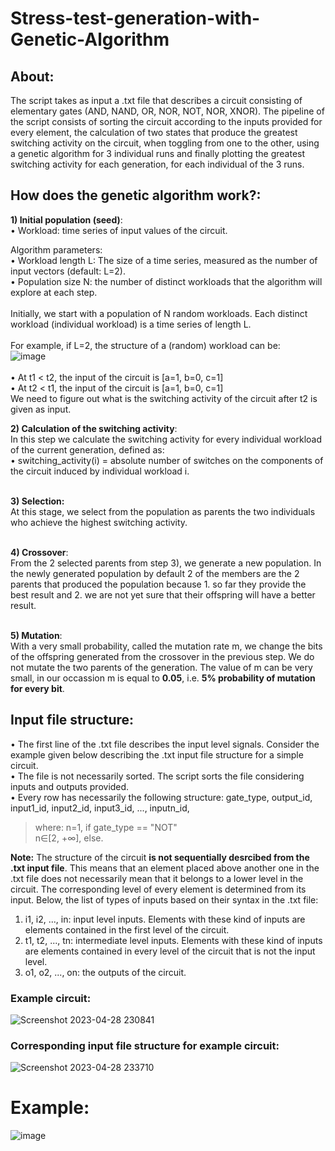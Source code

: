 # Stress-test-generation-with-Genetic-Algorithm

## About:
The script takes as input a .txt file that describes a circuit consisting of elementary gates (AND, NAND, OR, NOR, NOT, NOR, XNOR). The pipeline of the script consists of sorting the circuit according to the inputs provided for every element, the calculation of two states that produce the greatest switching activity on the circuit, when toggling from one to the other, using a genetic algorithm for 3 individual runs and finally plotting the greatest switching activity for each generation, for each individual of the 3 runs. 

## How does the genetic algorithm work?:

**1) Initial population (seed)**: <br>
• Workload: time series of input values of the circuit. 

Algorithm parameters: <br>
• Workload length L: The size of a time series, measured as the number of input vectors (default: L=2).  <br>
• Population size N: the number of distinct workloads that the algorithm will explore at each step.  <br><br>
Initially, we start with a population of N random workloads. Each distinct workload (individual workload) is a time series of length L.  <br><br>
For example, if L=2, the structure of a (random) workload can be: <br>
![image](https://user-images.githubusercontent.com/48795138/235300338-28d8b95f-6cdb-4dc4-85b0-fed76af3a0ad.png) <br><br>
• At t1 < t2, the input of the circuit is [a=1, b=0, c=1] <br>
• At t2 < t1, the input of the circuit is [a=1, b=0, c=1] <br>
We need to figure out what is the switching activity of the circuit after t2 is given as input.

**2) Calculation of the switching activity**: <br>
In this step we calculate the switching activity for every individual workload of the current generation, defined as: <br>
• switching_activity(i) = absolute number of switches on the components of the circuit induced by individual workload i. <br><br>


**3) Selection:** <br> 
At this stage, we select from the population as parents the two individuals who achieve the highest switching activity. <br><br>

**4) Crossover**: <br>
From the 2 selected parents from step 3), we generate a new population. In the newly generated population by default 2 of the members are the 2 parents that produced the population because 1. so far they provide the best result and 2. we are not yet sure that their offspring will have a better result. <br><br>

**5) Mutation**: <br>
With a very small probability, called the mutation rate m, we change the bits of the offspring generated from the crossover in the previous step. We do not mutate the two parents of the generation. The value of m can be very small, in our occassion m is equal to **0.05**, i.e. **5% probability of mutation for every bit**.

## Input file structure:
• The first line of the .txt file describes the input level signals. Consider the example given below describing the .txt input file structure for a simple circuit. <br>
• The file is not necessarily sorted. The script sorts the file considering inputs and outputs provided.<br>
• Every row has necessarily the following structure: gate_type, output_id, input1_id, input2_id, input3_id, ..., inputn_id, <br>
> where:    n=1, if gate_type == "NOT" <br>
          n∈[2, +∞], else. 
          

**Note:** The structure of the circuit **is not sequentially desrcibed from the .txt input file**. This means that an element placed above another one in the .txt file does not necessarily mean that it belongs to a lower level in the circuit. The corresponding level of every element is determined from its input. Below, the list of types of inputs based on their syntax in the .txt file:
1) i1, i2, ..., in: input level inputs. Elements with these kind of inputs are elements contained in the first level of the circuit.
2) t1, t2, ..., tn: intermediate level inputs. Elements with these kind of inputs are elements contained in every level of the circuit that is not the input level.
3) o1, o2, ..., on: the outputs of the circuit. 

### Example circuit:
![Screenshot 2023-04-28 230841](https://user-images.githubusercontent.com/48795138/235244030-37d9ff24-a4c5-4b13-ade0-1a6bf3598aff.png)

### Corresponding input file structure for example circuit:

![Screenshot 2023-04-28 233710](https://user-images.githubusercontent.com/48795138/235249654-aa63e40f-8aa7-42b0-8235-c16ea10becc4.png)

# Example:
![image](https://user-images.githubusercontent.com/48795138/235258860-58642050-72f9-41a2-a4e7-fc504b4365bb.png)

